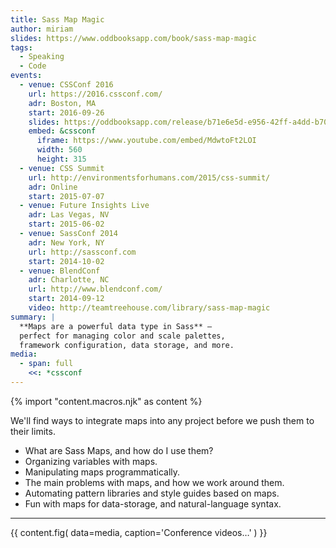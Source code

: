 ```yaml
---
title: Sass Map Magic
author: miriam
slides: https://www.oddbooksapp.com/book/sass-map-magic
tags:
  - Speaking
  - Code
events:
  - venue: CSSConf 2016
    url: https://2016.cssconf.com/
    adr: Boston, MA
    start: 2016-09-26
    slides: https://oddbooksapp.com/release/b71e6e5d-e956-42ff-a4dd-b70bf3b13a2a
    embed: &cssconf
      iframe: https://www.youtube.com/embed/MdwtoFt2LOI
      width: 560
      height: 315
  - venue: CSS Summit
    url: http://environmentsforhumans.com/2015/css-summit/
    adr: Online
    start: 2015-07-07
  - venue: Future Insights Live
    adr: Las Vegas, NV
    start: 2015-06-02
  - venue: SassConf 2014
    adr: New York, NY
    url: http://sassconf.com
    start: 2014-10-02
  - venue: BlendConf
    adr: Charlotte, NC
    url: http://www.blendconf.com/
    start: 2014-09-12
    video: http://teamtreehouse.com/library/sass-map-magic
summary: |
  **Maps are a powerful data type in Sass** —
  perfect for managing color and scale palettes,
  framework configuration, data storage, and more.
media:
  - span: full
    <<: *cssconf
---
```

{% import "content.macros.njk" as content %}

We'll find ways to integrate maps into any project
before we push them to their limits.

- What are Sass Maps, and how do I use them?
- Organizing variables with maps.
- Manipulating maps programmatically.
- The main problems with maps, and how we work around them.
- Automating pattern libraries and style guides based on maps.
- Fun with maps for data-storage, and natural-language syntax.

------

{{ content.fig(
  data=media,
  caption='Conference videos…'
) }}
